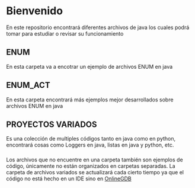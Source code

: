 # Bienvenido
En este repositorio encontrará diferentes archivos de java los cuales podrá tomar para estudiar o revisar su funcionamiento

## ENUM

En esta carpeta va a encotrar un ejemplo de archivos ENUM en java

## ENUM_ACT

En esta carpeta encontrará más ejemplos mejor desarrollados sobre archivos ENUM en java

## PROYECTOS VARIADOS

Es una colección de multiples códigos tanto en java como en python, encontrará cosas como Loggers en java, listas en java y python, etc.

###

Los archivos que no encuentre en una carpeta también son ejemplos de código, únicamente no están organizados en carpetas separadas. La carpeta de archivos variados se actualizará cada cierto tiempo ya que el código no está hecho en un IDE sino en [OnlineGDB](https://www.onlinegdb.com)
